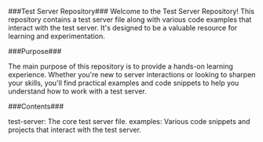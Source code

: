###Test Server Repository###
Welcome to the Test Server Repository! This repository contains a test server file along with various code examples that interact with the test server. It's designed to be a valuable resource for learning and experimentation.

###Purpose###

The main purpose of this repository is to provide a hands-on learning experience. Whether you're new to server interactions or looking to sharpen your skills, you'll find practical examples and code snippets to help you understand how to work with a test server.

###Contents###

test-server: The core test server file.
examples: Various code snippets and projects that interact with the test server.
